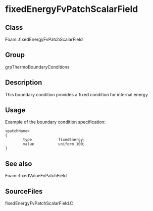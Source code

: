 # fixedEnergyFvPatchScalarField 
## Class
Foam::fixedEnergyFvPatchScalarField

## Group
grpThermoBoundaryConditions

## Description
This boundary condition provides a fixed condition for internal energy

## Usage
Example of the boundary condition specification:
```
<patchName>
{
        type            fixedEnergy;
        value           uniform 100;
}
```

## See also
Foam::fixedValueFvPatchField

## SourceFiles
fixedEnergyFvPatchScalarField.C

